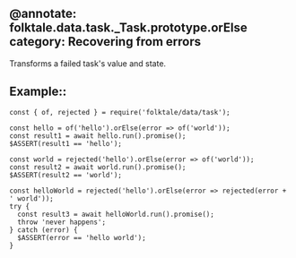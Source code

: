 @annotate: folktale.data.task._Task.prototype.orElse
category: Recovering from errors
---

Transforms a failed task's value and state.


## Example::

    const { of, rejected } = require('folktale/data/task');
    
    const hello = of('hello').orElse(error => of('world'));
    const result1 = await hello.run().promise();
    $ASSERT(result1 == 'hello');
    
    const world = rejected('hello').orElse(error => of('world'));
    const result2 = await world.run().promise();
    $ASSERT(result2 == 'world');
    
    const helloWorld = rejected('hello').orElse(error => rejected(error + ' world'));
    try {
      const result3 = await helloWorld.run().promise();
      throw 'never happens';
    } catch (error) {
      $ASSERT(error == 'hello world');
    }
